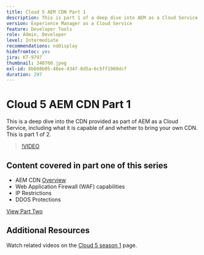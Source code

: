 ```yaml
---
title: Cloud 5 AEM CDN Part 1
description: This is part 1 of a deep dive into AEM as a Cloud Service's CDN.
version: Experience Manager as a Cloud Service
feature: Developer Tools
role: Admin, Developer
level: Intermediate
recommendations: noDisplay
hidefromtoc: yes
jira: KT-9797
thumbnail: 340760.jpeg
exl-id: 8b608b05-48ee-434f-8d5a-6c5ff1969dcf
duration: 297
---
```

# Cloud 5 AEM CDN Part 1

This is a deep dive into the CDN provided as part of AEM as a Cloud Service, including what it is capable of and whether to bring your own CDN. This is part 1 of 2. 

>[!VIDEO](https://video.tv.adobe.com/v/340760?quality=12&learn=on)

## Content covered in part one of this series

+ AEM CDN [Overview](https://experienceleague.adobe.com/docs/experience-manager-cloud-service/content/implementing/content-delivery/cdn.html)
+ Web Application Firewall (WAF) capabilities
+ IP Restrictions
+ DDOS Protections

[View Part Two](cloud5-aem-cdn-part2.md)

## Additional Resources

Watch related videos on the [Cloud 5 season 1](cloud5-season-1.md) page. 
